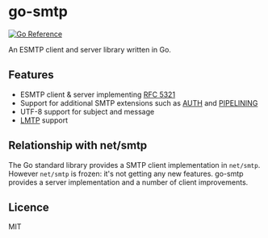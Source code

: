 # go-smtp

[![Go Reference](https://pkg.go.dev/badge/github.com/uponusolutions/go-smtp.svg)](https://pkg.go.dev/github.com/uponusolutions/go-smtp)

An ESMTP client and server library written in Go.

## Features

* ESMTP client & server implementing [RFC 5321]
* Support for additional SMTP extensions such as [AUTH] and [PIPELINING]
* UTF-8 support for subject and message
* [LMTP] support

## Relationship with net/smtp

The Go standard library provides a SMTP client implementation in `net/smtp`.
However `net/smtp` is frozen: it's not getting any new features. go-smtp
provides a server implementation and a number of client improvements.

## Licence

MIT

[RFC 5321]: https://tools.ietf.org/html/rfc5321
[AUTH]: https://tools.ietf.org/html/rfc4954
[PIPELINING]: https://tools.ietf.org/html/rfc2920
[LMTP]: https://tools.ietf.org/html/rfc2033
